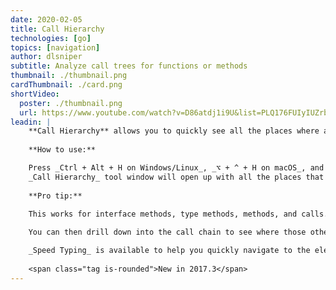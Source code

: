 ```yaml
---
date: 2020-02-05
title: Call Hierarchy
technologies: [go]
topics: [navigation]
author: dlsniper
subtitle: Analyze call trees for functions or methods 
thumbnail: ./thumbnail.png
cardThumbnail: ./card.png
shortVideo:
  poster: ./thumbnail.png
  url: https://www.youtube.com/watch?v=D86atdj1i9U&list=PLQ176FUIyIUZrbrlz4AY1V8VzBJKZyVlW&index=20
leadin: |
    **Call Hierarchy** allows you to quickly see all the places where a function or method is used.
    
    **How to use:**

    Press _Ctrl + Alt + H on Windows/Linux_, _⌥ + ^ + H on macOS_, and the 
    _Call Hierarchy_ tool window will open up with all the places that the function is called inside.
    
    **Pro tip:**
    
    This works for interface methods, type methods, methods, and calls.

    You can then drill down into the call chain to see where those other functions are called.

    _Speed Typing_ is available to help you quickly navigate to the element you need.
 
    <span class="tag is-rounded">New in 2017.3</span>   
---
```

